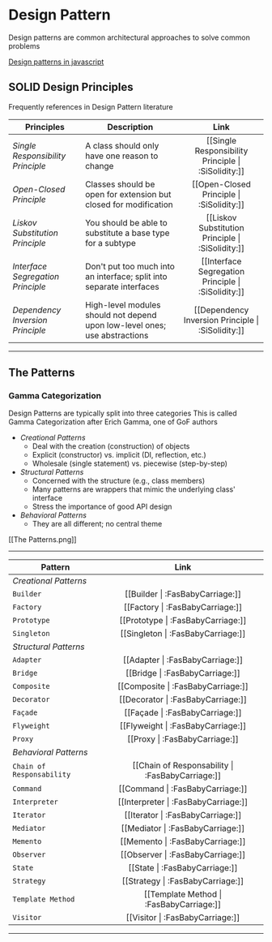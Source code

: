 # Design Pattern

Design patterns are common architectural approaches to solve common problems

[Design patterns in javascript](https://medium.com/globant/design-patterns-in-javascript-creational-2a02726e4e71)

## SOLID Design Principles

Frequently references in Design Pattern literature

| Principles                        | Description                                                                |                        Link                         |
| --------------------------------- | -------------------------------------------------------------------------- | :-------------------------------------------------: |
| _Single Responsibility Principle_ | A class should only have one reason to change                              | [[Single Responsibility Principle \| :SiSolidity:]] |
| _Open-Closed Principle_           | Classes should be open for extension but closed for modification           |      [[Open-Closed Principle \| :SiSolidity:]]      |
| _Liskov Substitution Principle_   | You should be able to substitute a base type for a subtype                 |  [[Liskov Substitution Principle \| :SiSolidity:]]  |
| _Interface Segregation Principle_ | Don't put too much into an interface; split into separate interfaces       | [[Interface Segregation Principle \| :SiSolidity:]] |
| _Dependency Inversion Principle_  | High-level modules should not depend upon low-level ones; use abstractions | [[Dependency Inversion Principle \| :SiSolidity:]]  |

---

## The Patterns

### Gamma Categorization

Design Patterns are typically split into three categories
This is called Gamma Categorization after Erich Gamma, one of GoF authors

- _Creational Patterns_
  - Deal with the creation (construction) of objects
  - Explicit (constructor) vs. implicit (DI, reflection, etc.)
  - Wholesale (single statement) vs. piecewise (step-by-step)
- _Structural Patterns_
  - Concerned with the structure (e.g., class members)
  - Many patterns are wrappers that mimic the underlying class' interface
  - Stress the importance of good API design
- _Behavioral Patterns_
  - They are all different; no central theme

[[The Patterns.png]]

---

| Pattern                   |                       Link                       |
| ------------------------- | :----------------------------------------------: |
| _Creational Patterns_     |                                                  |
| `Builder`                 |         [[Builder \| :FasBabyCarriage:]]         |
| `Factory`                 |         [[Factory \| :FasBabyCarriage:]]         |
| `Prototype`               |        [[Prototype \| :FasBabyCarriage:]]        |
| `Singleton`               |        [[Singleton \| :FasBabyCarriage:]]        |
| _Structural Patterns_     |                                                  |
| `Adapter`                 |         [[Adapter \| :FasBabyCarriage:]]         |
| `Bridge`                  |         [[Bridge \| :FasBabyCarriage:]]          |
| `Composite`               |        [[Composite \| :FasBabyCarriage:]]        |
| `Decorator`               |        [[Decorator \| :FasBabyCarriage:]]        |
| `Façade`                  |         [[Façade \| :FasBabyCarriage:]]          |
| `Flyweight`               |        [[Flyweight \| :FasBabyCarriage:]]        |
| `Proxy`                   |          [[Proxy \| :FasBabyCarriage:]]          |
| _Behavioral Patterns_     |                                                  |
| `Chain of Responsability` | [[Chain of Responsability \| :FasBabyCarriage:]] |
| `Command`                 |         [[Command \| :FasBabyCarriage:]]         |
| `Interpreter`             |       [[Interpreter \| :FasBabyCarriage:]]       |
| `Iterator`                |        [[Iterator \| :FasBabyCarriage:]]         |
| `Mediator`                |        [[Mediator \| :FasBabyCarriage:]]         |
| `Memento`                 |         [[Memento \| :FasBabyCarriage:]]         |
| `Observer`                |        [[Observer \| :FasBabyCarriage:]]         |
| `State`                   |          [[State \| :FasBabyCarriage:]]          |
| `Strategy`                |        [[Strategy \| :FasBabyCarriage:]]         |
| `Template Method`         |     [[Template Method \| :FasBabyCarriage:]]     |
| `Visitor`                 |         [[Visitor \| :FasBabyCarriage:]]         |

---
